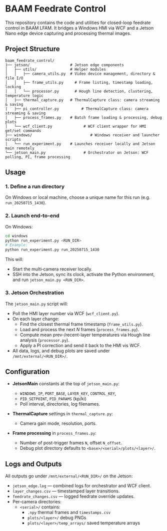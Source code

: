 # BAAM Feedrate Control

This repository contains the code and utilities for closed-loop feedrate control in BAAM LFAM. It bridges a Windows HMI via WCF and a Jetson Nano edge device capturing and processing thermal images.

## Project Structure

```
baam_feedrate_control/
├── jetson/                  # Jetson edge components
│   ├── utils/               # Helper modules
│   │   ├── camera_utils.py  # Video device management, directory & file I/O
│   │   ├── frame_utils.py     # Frame listing, timestamp loading, locking
│   │   └── processor.py       # Hough line detection, clustering, temperature logic
│   ├── thermal_capture.py   # ThermalCapture class: camera streaming & saving
│   ├── pi_controller.py          # ThermalCapture class: camera streaming & saving
│   ├── process_frames.py    # Batch frame loading & processing, debug plots
│   └── wcf_client.py              # WCF client wrapper for HMI get/set commands
├── windows/                          # Windows receiver and launcher scripts
│   └── run_experiment.py    # Launches receiver locally and Jetson main remotely
└── jetson_main.py                 # Orchestrator on Jetson: WCF polling, PI, frame processing
```

## Usage

### 1. Define a run directory

On Windows or local machine, choose a unique name for this run (e.g. `run_20250715_1430`).

### 2. Launch end‑to‑end

On Windows:

```bash
cd windows
python run_experiment.py <RUN_DIR>
# Example:
python run_experiment.py run_20250715_1430
```

This will:

- Start the multi‑camera receiver locally.
- SSH into the Jetson, sync its clock, activate the Python environment, and run `jetson_main.py <RUN_DIR>`.

### 3. Jetson Orchestration

The `jetson_main.py` script will:

- Poll the HMI layer number via WCF (`wcf_client.py`).
- On each layer change:
  - Find the closest thermal frame timestamp (`frame_utils.py`).
  - Load and process the next *N* frames (`process_frames.py`).
  - Compute mean prev-/recent-layer temperatures via Hough line analysis (`processor.py`).
  - Apply a PI correction and send it back to the HMI vis WCF.
- All data, logs, and debug plots are saved under `/mnt/external/<RUN_DIR>/`.

## Configuration

- **JetsonMain** constants at the top of `jetson_main.py`:

  - `WINDOWS_IP`, `PORT_BASE`, `LAYER_KEY`, `CONTROL_KEY`,
  - `PID_SETPOINT`, `PID_PARAMS` (kp/ki)
  - Poll interval, directories, log filenames.

- **ThermalCapture** settings in `thermal_capture.py`:

  - Camera gain mode, resolution, ports.

- **Frame processing** in `process_frames.py`:

  - Number of post-trigger frames `N`, offset `N_offset`.
  - Debug plot directory defaults to `<base>/<serial>/plots/<layer>/`.

## Logs and Outputs

All outputs go under `/mnt/external/<RUN_DIR>/` on the Jetson:

- `jetson_edge.log` — combined logs for orchestrator and WCF client.
- `layer_changes.csv` — timestamped layer transitions.
- `feedrate_changes.csv` — logged feedrate override updates.
- Per-camera directories:
  - `<serial>/` contains:
    - `.npy` thermal frames and `timestamps.csv`
    - `plots/<layer>/` debug PNGs
    - `plots/<layer>/temp_arrays/` saved temperature arrays
